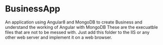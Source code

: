 # BusinessApp
An application using Angular8 and MongoDB to create Business and understand the working of Angular with MongoDB
These are the execuatble files that are not to be messed with. 
Just add this folder to the IIS or any other web server and implement it on a web browser.

